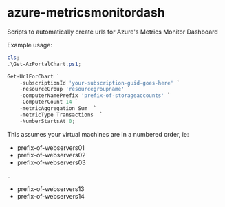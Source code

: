 # azure-metricsmonitordash

Scripts to automatically create urls for Azure's Metrics Monitor Dashboard

Example usage:

```powershell
cls;
.\Get-AzPortalChart.ps1;

Get-UrlForChart `
    -subscriptionId 'your-subscription-guid-goes-here' `
    -resourceGroup 'resourcegroupname' `
    -computerNamePrefix 'prefix-of-storageaccounts' `
    -ComputerCount 14 `
    -metricAggregation Sum  `
    -metricType Transactions  `
    -NumberStartsAt 0;
```

This assumes your virtual machines are in a numbered order, ie:

* prefix-of-webservers01
* prefix-of-webservers02
* prefix-of-webservers03

..

* prefix-of-webservers13
* prefix-of-webservers14
